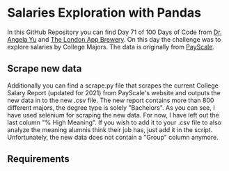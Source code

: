 # Salaries Exploration with Pandas
In this GitHub Repository you can find Day 71 of 100 Days of Code from [Dr. Angela Yu](https://github.com/angelabauer) and [The London App Brewery](https://github.com/londonappbrewery). On this day the challenge was to explore salaries by College Majors. The data is originally from [PayScale](https://www.payscale.com/college-salary-report/majors-that-pay-you-back/bachelors).


## Scrape new data
Additionally you can find a scrape.py file that scrapes the current College Salary Report (updated for 2021) from PayScale's website and outputs the new data in to the new .csv file. The new report contains more than 800 different majors, the degree type is solely "Bachelors".
As you can see, I have used selenium for scraping the new data. For now, I have left out the last column "% High Meaning". If you wish to add it to your .csv file to also analyze the meaning alumnis think their job has, just add it in the script.
Unfortunately, the new data does not contain a "Group" column anymore.


## Requirements

